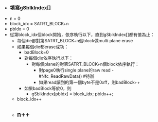 - ### 填寫gSblkIndex[]
- n = 0
- block_idx = SATRT_BLOCK+n
- pbIdx = 0
- 從第block_idx個block開始，依序執行以下，直到gSblkIndex[]都有值為止：
	- 每個die都對第SATRT_BLOCK+n個block做multi plane erase
	- 如果每個die都erase成功：
		- badBlock=0
		- 對每個die依序執行以下：
			- 對每個plane的對第SATRT_BLOCK+n個block依序執行：
				- 對page0執行single plane的raw read - #Nfc_ReadRawData() #待辦
				- 如果read讀到的第一個byte不是0xff，則badBlock++
		- 如果badBlock等於0，則
			- gSblkIndex[pbIdx] = block_idx;
			  pbIdx++;
	- block_idx++
	- n++
		-